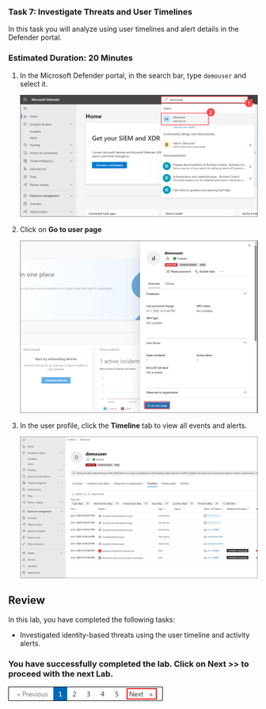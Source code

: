 ### Task 7: Investigate Threats and User Timelines 

In this task you will analyze using user timelines and alert details in the Defender portal.

### Estimated Duration: 20 Minutes

1. In the Microsoft Defender portal, in the search bar, type `demouser` and select it.

      ![](./media/E1T3S1.png)

1. Click on **Go to user page**

      ![](./media/E1T3S2.png)

1. In the user profile, click the **Timeline** tab to view all events and alerts.

      ![](./media/E1T3S3.png)

## Review

In this lab, you have completed the following tasks:

- Investigated identity-based threats using the user timeline and activity alerts.  

### You have successfully completed the lab. Click on **Next >>** to proceed with the next Lab.

![](./media/rd_gs_1_9.png)
